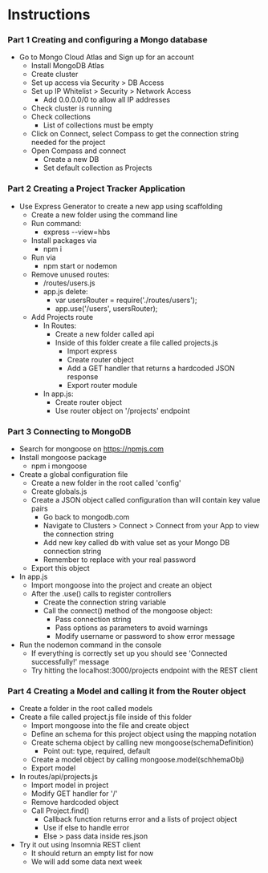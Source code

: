 # Instructions

### Part 1 Creating and configuring a Mongo database
- Go to Mongo Cloud Atlas and Sign up for an account
    - Install MongoDB Atlas
    - Create cluster
    - Set up access via Security > DB Access
    - Set up IP Whitelist > Security > Network Access
        - Add 0.0.0.0/0 to allow all IP addresses
    - Check cluster is running
    - Check collections
        - List of collections must be empty
    - Click on Connect, select Compass to get the connection string needed for the project
    - Open Compass and connect
        - Create a new DB
        - Set default collection as Projects

### Part 2 Creating a Project Tracker Application
- Use Express Generator to create a new app using scaffolding
    - Create a new folder using the command line
    - Run command:
        - express --view=hbs
    - Install packages via 
        - npm i
    - Run via 
        - npm start or nodemon
    - Remove unused routes:
        - /routes/users.js
        - app.js delete:
            - var usersRouter = require('./routes/users');
            - app.use('/users', usersRouter);
    - Add Projects route
        - In Routes:
            - Create a new folder called api
            - Inside of this folder create a file called projects.js
                - Import express
                - Create router object
                - Add a GET handler that returns a hardcoded JSON response
                - Export router module
        - In app.js:
            - Create router object
            - Use router object on '/projects' endpoint
            
### Part 3 Connecting to MongoDB
- Search for mongoose on https://npmjs.com
- Install mongoose package
    - npm i mongoose
- Create a global configuration file
    - Create a new folder in the root called 'config'
    - Create globals.js
    - Create a JSON object called configuration than will contain key value pairs
        - Go back to mongodb.com
        - Navigate to Clusters > Connect > Connect from your App to view the connection string
        - Add new key called db with value set as your Mongo DB connection string
        - Remember to replace <password> with your real password
    - Export this object
- In app.js
    - Import mongoose into the project and create an object
    - After the .use() calls to register controllers
        - Create the connection string variable
        - Call the connect() method of the mongoose object:
            - Pass connection string
            - Pass options as parameters to avoid warnings
            - Modify username or password to show error message
- Run the nodemon command in the console
    - If everything is correctly set up you should see 'Connected successfully!' message
    - Try hitting the localhost:3000/projects endpoint with the REST client

### Part 4 Creating a Model and calling it from the Router object
- Create a folder in the root called models
- Create a file called project.js file inside of this folder
    - Import mongoose into the  file and create object
    - Define an schema for this project object using the mapping notation
    - Create schema object by calling new mongoose(schemaDefinition)
        - Point out: type, required, default
    - Create a model object by calling mongoose.model(schhemaObj)
    - Export model
- In routes/api/projects.js
    - Import model in project
    - Modify GET handler for '/'
    - Remove hardcoded object
    - Call Project.find()
        - Callback function returns error and a lists of project object
        - Use if else to handle error
        - Else > pass data inside res.json
- Try it out using Insomnia REST client
    - It should return an empty list for now
    - We will add some data next week